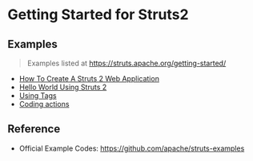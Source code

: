 # Getting Started for Struts2

## Examples

> Examples listed at https://struts.apache.org/getting-started/ 

* [How To Create A Struts 2 Web Application](/basic-struts)
* [Hello World Using Struts 2](/hello-world)
* [Using Tags](/using-tags)
* [Coding actions](/coding-actions)

## Reference

* Official Example Codes: https://github.com/apache/struts-examples
